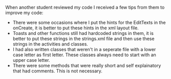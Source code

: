 When another student reviewed my code I received a few tips from them to improve my code:
* There were some occasions where I put the hints for the EditTexts in the onCreate, it is better to put these hints in the xml
  layout file.
* Toasts and other functions still had hardcoded strings in them, it is better to put these strings in the strings.xml file and 
  then use these strings in the activities and classes. 
* I had also written classes that weren't in a seperate file with a lower case letter as first letter. These classes always need 
  to start with an upper case letter. 
* There were some methods that were really short and self explainatory that had comments. This is not necessary.
